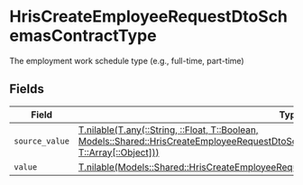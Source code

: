 # HrisCreateEmployeeRequestDtoSchemasContractType

The employment work schedule type (e.g., full-time, part-time)


## Fields

| Field                                                                                                                                                                                                                                          | Type                                                                                                                                                                                                                                           | Required                                                                                                                                                                                                                                       | Description                                                                                                                                                                                                                                    |
| ---------------------------------------------------------------------------------------------------------------------------------------------------------------------------------------------------------------------------------------------- | ---------------------------------------------------------------------------------------------------------------------------------------------------------------------------------------------------------------------------------------------- | ---------------------------------------------------------------------------------------------------------------------------------------------------------------------------------------------------------------------------------------------- | ---------------------------------------------------------------------------------------------------------------------------------------------------------------------------------------------------------------------------------------------- |
| `source_value`                                                                                                                                                                                                                                 | [T.nilable(T.any(::String, ::Float, T::Boolean, Models::Shared::HrisCreateEmployeeRequestDtoSchemasEmploymentContractType4, T::Array[::Object]))](../../models/shared/hriscreateemployeerequestdtoschemasemploymentcontracttypesourcevalue.md) | :heavy_minus_sign:                                                                                                                                                                                                                             | N/A                                                                                                                                                                                                                                            |
| `value`                                                                                                                                                                                                                                        | [T.nilable(Models::Shared::HrisCreateEmployeeRequestDtoSchemasEmploymentContractTypeValue)](../../models/shared/hriscreateemployeerequestdtoschemasemploymentcontracttypevalue.md)                                                             | :heavy_minus_sign:                                                                                                                                                                                                                             | N/A                                                                                                                                                                                                                                            |